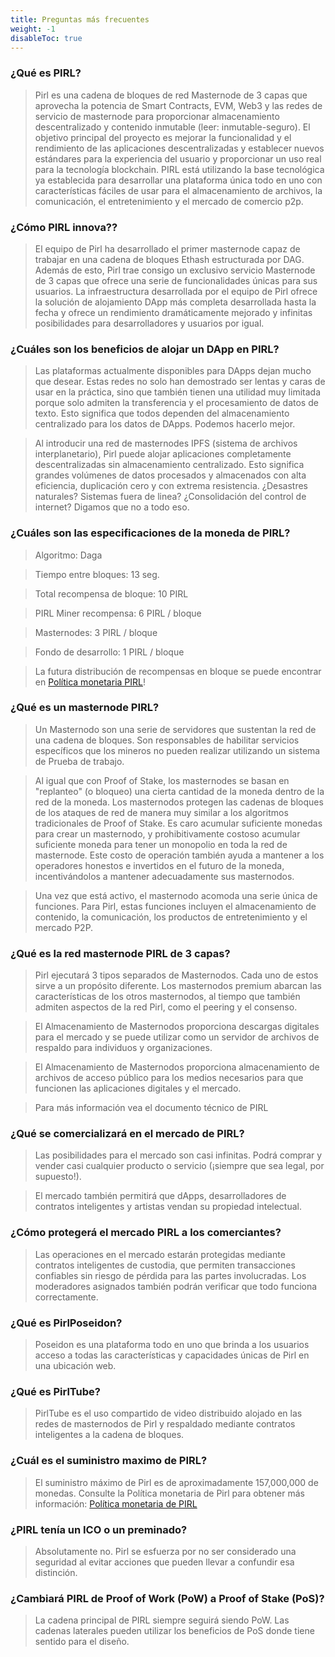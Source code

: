 ```yaml
---
title: Preguntas más frecuentes
weight: -1
disableToc: true
---
```


### ¿Qué es PIRL?
> Pirl es una cadena de bloques de red Masternode de 3 capas que aprovecha la potencia de Smart Contracts, EVM, Web3 y las redes de servicio de masternode para proporcionar almacenamiento descentralizado y contenido inmutable (leer: inmutable-seguro). El objetivo principal del proyecto es mejorar la funcionalidad y el rendimiento de las aplicaciones descentralizadas y establecer nuevos estándares para la experiencia del usuario y proporcionar un uso real para la tecnología blockchain. PIRL está utilizando la base tecnológica ya establecida para desarrollar una plataforma única todo en uno con características fáciles de usar para el almacenamiento de archivos, la comunicación, el entretenimiento y el mercado de comercio p2p.

### ¿Cómo PIRL innova??
> El equipo de Pirl ha desarrollado el primer masternode capaz de trabajar en una cadena de bloques Ethash estructurada por DAG. Además de esto, Pirl trae consigo un exclusivo servicio Masternode de 3 capas que ofrece una serie de funcionalidades únicas para sus usuarios. La infraestructura desarrollada por el equipo de Pirl ofrece la solución de alojamiento DApp más completa desarrollada hasta la fecha y ofrece un rendimiento dramáticamente mejorado y infinitas posibilidades para desarrolladores y usuarios por igual.

### ¿Cuáles son los beneficios de alojar un DApp en PIRL?
> Las plataformas actualmente disponibles para DApps dejan mucho que desear. Estas redes no solo han demostrado ser lentas y caras de usar en la práctica, sino que también tienen una utilidad muy limitada porque solo admiten la transferencia y el procesamiento de datos de texto. Esto significa que todos dependen del almacenamiento centralizado para los datos de DApps. Podemos hacerlo mejor.

> Al introducir una red de masternodes IPFS (sistema de archivos interplanetario), Pirl puede alojar aplicaciones completamente descentralizadas sin almacenamiento centralizado. Esto significa grandes volúmenes de datos procesados y almacenados con alta eficiencia, duplicación cero y con extrema resistencia. ¿Desastres naturales? Sistemas fuera de linea? ¿Consolidación del control de internet? Digamos que no a todo eso.

### ¿Cuáles son las especificaciones de la moneda de PIRL?
> Algoritmo: Daga

> Tiempo entre bloques: 13 seg.

> Total recompensa de bloque: 10 PIRL

> PIRL Miner recompensa: 6 PIRL / bloque

> Masternodes: 3 PIRL / bloque

> Fondo de desarrollo: 1 PIRL / bloque

> La futura distribución de recompensas en bloque se puede encontrar en [Política monetaria PIRL](https://pirl.io/en/monetary-policy)!

### ¿Qué es un masternode PIRL?
> Un Masternodo son una serie de servidores que sustentan la red de una cadena de bloques. Son responsables de habilitar servicios específicos que los mineros no pueden realizar utilizando un sistema de Prueba de trabajo.

> Al igual que con Proof of Stake, los masternodes se basan en "replanteo" (o bloqueo) una cierta cantidad de la moneda dentro de la red de la moneda. Los masternodos protegen las cadenas de bloques de los ataques de red de manera muy similar a los algoritmos tradicionales de Proof of Stake. Es caro acumular suficiente monedas para crear un masternodo, y prohibitivamente costoso acumular suficiente moneda para tener un monopolio en toda la red de masternode. Este costo de operación también ayuda a mantener a los operadores honestos e invertidos en el futuro de la moneda, incentivándolos a mantener adecuadamente sus masternodos.

> Una vez que está activo, el masternodo acomoda una serie única de funciones. Para Pirl, estas funciones incluyen el almacenamiento de contenido, la comunicación, los productos de entretenimiento y el mercado P2P.

### ¿Qué es la red masternode PIRL de 3 capas?
> Pirl ejecutará 3 tipos separados de Masternodos. Cada uno de estos sirve a un propósito diferente. Los masternodos premium abarcan las características de los otros masternodos, al tiempo que también admiten aspectos de la red Pirl, como el peering y el consenso.

> El Almacenamiento de Masternodos proporciona descargas digitales para el mercado y se puede utilizar como un servidor de archivos de respaldo para individuos y organizaciones.

> El Almacenamiento de Masternodos proporciona almacenamiento de archivos de acceso público para los medios necesarios para que funcionen las aplicaciones digitales y el mercado.

> Para más información vea el documento técnico de PIRL

### ¿Qué se comercializará en el mercado de PIRL?
> Las posibilidades para el mercado son casi infinitas. Podrá comprar y vender casi cualquier producto o servicio (¡siempre que sea legal, por supuesto!).

> El mercado también permitirá que dApps, desarrolladores de contratos inteligentes y artistas vendan su propiedad intelectual.

### ¿Cómo protegerá el mercado PIRL a los comerciantes?
> Las operaciones en el mercado estarán protegidas mediante contratos inteligentes de custodia, que permiten transacciones confiables sin riesgo de pérdida para las partes involucradas. Los moderadores asignados también podrán verificar que todo funciona correctamente.

### ¿Qué es PirlPoseidon?
> Poseidon es una plataforma todo en uno que brinda a los usuarios acceso a todas las características y capacidades únicas de Pirl en una ubicación web.

### ¿Qué es PirlTube?
> PirlTube es el uso compartido de video distribuido alojado en las redes de masternodos de Pirl y respaldado mediante contratos inteligentes a la cadena de bloques.

### ¿Cuál es el suministro maximo de PIRL?
> El suministro máximo de Pirl es de aproximadamente 157,000,000 de monedas. Consulte la Política monetaria de Pirl para obtener más información: [Política monetaria de PIRL](https://pirl.io/en/monetary-policy)

### ¿PIRL tenía un ICO o un preminado?
> Absolutamente no. Pirl se esfuerza por no ser considerado una seguridad al evitar acciones que pueden llevar a confundir esa distinción.

### ¿Cambiará PIRL de Proof of Work (PoW) a Proof of Stake (PoS)?
> La cadena principal de PIRL siempre seguirá siendo PoW. Las cadenas laterales pueden utilizar los beneficios de PoS donde tiene sentido para el diseño.
